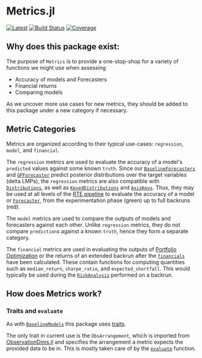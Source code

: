 # Metrics.jl

[![Latest](https://img.shields.io/badge/docs-latest-blue.svg)](https://invenia.pages.invenia.ca/Metrics.jl/)
[![Build Status](https://gitlab.invenia.ca/invenia/Metrics.jl/badges/master/build.svg)](https://gitlab.invenia.ca/invenia/Metrics.jl/commits/master)
[![Coverage](https://gitlab.invenia.ca/invenia/Metrics.jl/badges/master/coverage.svg)](https://gitlab.invenia.ca/invenia/Metrics.jl/commits/master)

## Why does this package exist:
The purpose of `Metrics` is to provide a one-stop-shop for a variety of functions we might use when assessing
 - Accuracy of models and Forecasters
 - Financial returns
 - Comparing models

As we uncover more use cases for new metrics, they should be added to this package under a new category if necessary.

## Metric Categories

Metrics are organized according to their typical use-cases: `regression`, `model`, and `financial`.

The `regression` metrics are used to evaluate the accuracy of a model's `predicted` values against some known `truth`.
Since our [`BaselineForecasters`](https://gitlab.invenia.ca/invenia/BaselineForecasters.jl) and [`GPForecaster`](https://gitlab.invenia.ca/research/GPForecaster.jl) predict posterior distributions over the target variables (delta LMPs), the `regression` metrics are also compatible with [`Distributions`](https://github.com/JuliaStats/Distributions.jl), as well as [`KeyedDistributions`](https://github.com/invenia/KeyedDistributions.jl) and [`AxisKeys`](https://github.com/mcabbott/AxisKeys.jl).
Thus, they may be used at all levels of the [RTE pipeline](https://gitlab.invenia.ca/invenia/wiki/blob/master/research/research-testing-environment.md#design) to evaluate the accuracy of a model or [`Forecaster`](https://gitlab.invenia.ca/invenia/Forecasters.jl), from the experimentation phase (green) up to full backruns (red).

The `model` metrics are used to compare the outputs of models and forecasters against each other.
Unlike `regression` metrics, they do not compare `prediction`s against a known `truth`, hence they form a separate category.

The `financial` metrics are used in evaluating the outputs of [Portfolio Optimization](https://gitlab.invenia.ca/invenia/PortfolioOptimizers.jl) or the returns of an extended backrun after the [`financials`](https://invenia.pages.invenia.ca/BidFinance.jl/pages/api/#BidFinance.get_financials-Tuple{S3DB.AbstractClient,TimeZones.ZonedDateTime,Bids.FixedDataFrame,ElectricityMarkets.Market}) have been calculated.
These contain functions for computing quantities such as `median_return`, `sharpe_ratio`, and `expected_shortfall`.
This would typically be used during the [`RiskAnalysis`](https://gitlab.invenia.ca/invenia/RiskAnalysis.jl) performed on a backrun.

## How does Metrics work?

### Traits and `evaluate`

As with [`BaselineModels`](https://gitlab.invenia.ca/research/BaselineModels.jl) this package uses [traits](https://white.ucc.asn.au/2018/10/03/Dispatch,-Traits-and-Metaprogramming-Over-Reflection.html).

The only trait in current use is the `ObsArrangement`, which is imported from [ObservationDims.jl](https://github.com/invenia/ObservationDims.jl) and specifies the arrangement a metric expects the provided data to be in.
This is mostly taken care of by the [`evaluate`](@ref) function.
